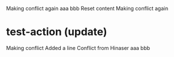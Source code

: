 Making conflict again
aaa
bbb
Reset content
Making conflict again
# test-action (update)
Making conflict
Added a line
Conflict from Hinaser
aaa
bbb